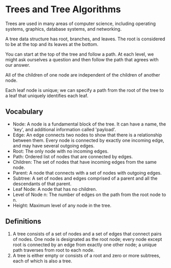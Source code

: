 # Trees and Tree Algorithms
Trees are used in many areas of computer science, including operating systems, graphics, database systems, and networking.

A tree data structure has root, branches, and leaves. The root is considered to be at the top and its leaves at the bottom.

You can start at the top of the tree and follow a path. At each level, we might ask ourselves a question and then follow the path that agrees with our answer.

All of the children of one node are independent of the children of another node.

Each leaf node is unique; we can specify a path from the root of the tree to a leaf that uniquely identifies each leaf.

## Vocabulary

- Node: A node is a fundamental block of the tree. It can have a name, the 'key', and additional information called 'payload'.
- Edge: An edge connects two nodes to show that there is a relationship between them. Every node is connected by exactly one incoming edge, and may have several outgoing edges.
- Root: The only node with no incoming edges.
- Path: Ordered list of nodes that are connected by edges.
- Children: The set of nodes that have incoming edges from the same node.
- Parent: A node that connects with a set of nodes with outgoing edges.
- Subtree: A set of nodes and edges comprised of a parent and all the descendants of that parent.
- Leaf Node: A node that has no children.
- Level of Node n: The number of edges on the path from the root node to n.
- Height: Maximum level of any node in the tree.

## Definitions

1. A tree consists of a set of nodes and a set of edges that connect pairs of nodes. One node is designated as the root node; every node except root is connected by an edge from exactly one other node; a unique path traverses from root to each node.
2. A tree is either empty or consists of a root and zero or more subtrees, each of which is also a tree.
